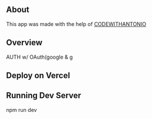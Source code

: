 ## About

This app was made with the help of [CODEWITHANTONIO](https://youtu.be/c_-b_isI4vg)


## Overview

AUTH w/ OAuth(google & g


## Deploy on Vercel


## Running Dev Server

npm run dev

